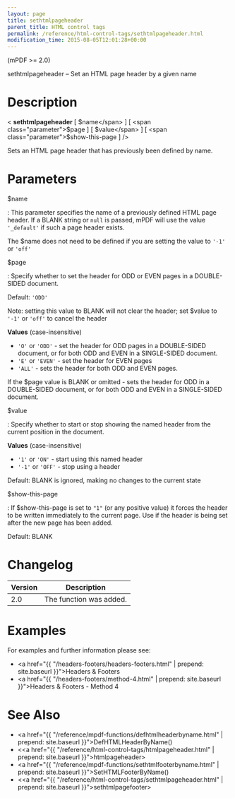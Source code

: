 ```yaml
---
layout: page
title: sethtmlpageheader
parent_title: HTML control tags
permalink: /reference/html-control-tags/sethtmlpageheader.html
modification_time: 2015-08-05T12:01:28+00:00
---
```


(mPDF >= 2.0)

sethtmlpageheader – Set an HTML page header by a given name

# Description

&lt; **sethtmlpageheader** [ <span class="parameter">$name</span> ] [ <span class="parameter">$page</span> ] [ <span class="parameter">$value</span> ] [ <span class="parameter">$show-this-page</span> ] /&gt;

Sets an HTML page header that has previously been defined by name.

# Parameters

<span class="parameter">$name</span>

: This parameter specifies the name of a previously defined HTML page header. If a <span class="smallblock">BLANK</span> 
  string or `null` is passed, mPDF will use the value `'_default'` if such a page header 
  exists.
  
  The <span class="parameter">$name</span> does not need to be defined if you are setting the value to `'-1'` or `'off'`

<span class="parameter">$page</span>

: Specify whether to set the header for <span class="smallblock">ODD</span> or <span class="smallblock">EVEN</span> pages 
  in a <span class="smallblock">DOUBLE-SIDED</span> document.
  
  Default: `'ODD'`
  
  Note: setting this value to <span class="smallblock">BLANK</span> will not clear the header; set 
  <span class="parameter">$value</span> to `'-1'` or `'off'` to cancel the header
  
  **Values** (case-insensitive)
  
  * `'O'` or `'ODD'` - set the header for <span class="smallblock">ODD</span> pages in a <span class="smallblock">DOUBLE-SIDED</span> 
  document, or for both <span class="smallblock">ODD</span> and <span class="smallblock">EVEN</span> in a 
  <span class="smallblock">SINGLE-SIDED</span> document.
  * `'E'` or `'EVEN'` - set the header for <span class="smallblock">EVEN</span> pages
  * `'ALL'` - sets the header for both <span class="smallblock">ODD</span> and <span class="smallblock">EVEN</span> pages.
  
  If the <span class="parameter">$page</span> value is <span class="smallblock">BLANK</span> or omitted - sets the header 
  for <span class="smallblock">ODD</span> in a <span class="smallblock">DOUBLE-SIDED</span> document, or for both 
  <span class="smallblock">ODD</span> and <span class="smallblock">EVEN</span> in a 
  <span class="smallblock">SINGLE-SIDED</span> document.

<span class="parameter">$value</span>

: Specify whether to start or stop showing the named header from the current position in the document.
  
  **Values** (case-insensitive)
  
  * `'1'` or `'ON'` - start using this named header  
  * `'-1'` or `'OFF'` - stop using a header
  
  Default: <span class="smallblock">BLANK</span> is ignored, making no changes to the 
  current state

<span class="parameter">$show-this-page</span>

: If <span class="parameter">$show-this-page</span> is set to `"1"` (or any positive value) it forces the header to be 
  written immediately to the current page. Use if the header is being set after the new page has been added.

  Default: <span class="smallblock">BLANK</span>

# Changelog

<table class="table">
<thead>
<tr>
  <th>Version</th>
  <th>Description</th>
</tr>
</thead>
<tbody>
<tr>
  <td>2.0</td>
  <td>The function was added.</td>
</tr>
</tbody>
</table>

# Examples

For examples and further information please see:

- <a href="{{ "/headers-footers/headers-footers.html" | prepend: site.baseurl }}">Headers &amp; Footers</a>
- <a href="{{ "/headers-footers/method-4.html" | prepend: site.baseurl }}">Headers &amp; Footers - Method 4</a>

# See Also

- <a href="{{ "/reference/mpdf-functions/defhtmlheaderbyname.html" | prepend: site.baseurl }}">DefHTMLHeaderByName()</a>
- &lt;<a href="{{ "/reference/html-control-tags/htmlpageheader.html" | prepend: site.baseurl }}">htmlpageheader</a>&gt;
- <a href="{{ "/reference/mpdf-functions/sethtmlfooterbyname.html" | prepend: site.baseurl }}">SetHTMLFooterByName()</a>
- &lt;<a href="{{ "/reference/html-control-tags/sethtmlpageheader.html" | prepend: site.baseurl }}">sethtmlpagefooter</a>&gt;

